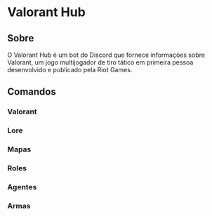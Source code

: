 # Valorant Hub

## Sobre

O Valorant Hub é um bot do Discord que fornece informações sobre Valorant, um jogo multijogador de tiro tático em primeira pessoa desenvolvido e publicado pela Riot Games.

## Comandos

### Valorant

### Lore

### Mapas

### Roles

### Agentes

### Armas
